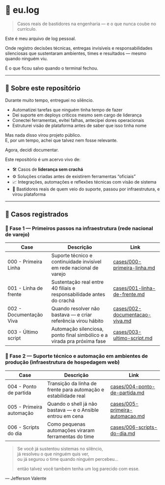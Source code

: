 # 📘 eu.log

> Casos reais de bastidores na engenharia — e o que nunca coube no currículo.

Este é meu arquivo de log pessoal.

Onde registro decisões técnicas, entregas invisíveis e responsabilidades silenciosas que sustentaram ambientes, times e resultados — mesmo quando ninguém viu.
  
É o que ficou salvo quando o terminal fechou.

---

## 📂 Sobre este repositório

Durante muito tempo, entreguei no silêncio.

- Automatizei tarefas que ninguém tinha tempo de fazer  
- Dei suporte em deploys críticos mesmo sem cargo de liderança  
- Conectei ferramentas, evitei falhas, antecipei dores operacionais  
- Estruturei visão de plataforma antes de saber que isso tinha nome

Mas nada disso virou projeto público.  
E, por um tempo, achei que talvez nem fosse relevante.

Agora, decidi documentar.

Este repositório é um acervo vivo de:

- 🛠️ Casos de **liderança sem crachá**  
- ⚙️ Soluções criadas antes de existirem ferramentas “oficiais”  
- 📈 Integrações, automações e reflexões técnicas com visão de sistema  
- 🧠 Bastidores reais de quem veio do suporte, passou por infraestrutura, e virou plataforma

---

## 🔗 Casos registrados

### 🧭 Fase 1 — Primeiros passos na infraestrutura (rede nacional de varejo)

| Case | Descrição | Link |
|------|-----------|------|
| 000 - Primeira Linha | Suporte técnico e continuidade invisível em rede nacional de varejo | [cases/000-primeira-linha.md](./cases/000-primeira-linha.md) |
| 001 - Linha de frente | Sustentação real entre 40 filiais e responsabilidade antes do crachá | [cases/001-linha-de-frente.md](./cases/001-linha-de-frente.md) |
| 002 - Documentação Viva | Quando resolver não bastava — e criar referência virou hábito | [cases/002-documentacao-viva.md](./cases/002-documentacao-viva.md) |
| 003 - Último script | Automação silenciosa, ponto final simbólico e a virada pra próxima fase | [cases/003-ultimo-script.md](./cases/003-ultimo-script.md) |

### 🧭 Fase 2 — Suporte técnico e automação em ambientes de produção (infraestrutura de hospedagem web)

| Case | Descrição | Link |
|------|-----------|------|
| 004 - Ponto de partida | Transição da linha de frente para automação e estabilidade real | [cases/004-ponto-de-partida.md](./cases/004-ponto-de-partida.md) |
| 005 - Primeira automação | Quando o shell já não bastava — e o Ansible entrou em cena | [cases/005-primeira-automacao.md](./cases/005-primeira-automacao.md) |
| 006 - Scripts do dia | Como pequenas automações viraram ferramentas do time | [cases/006-scripts-do-dia.md](./cases/006-scripts-do-dia.md) |


> Se você já sustentou sistemas no silêncio,  
> já resolveu o que ninguém quis ver,  
> ou já segurou o time quando ninguém percebeu...  
>  
> então talvez você também tenha um log parecido com esse.

— Jefferson Valente
